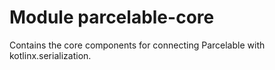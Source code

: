 # Module parcelable-core

Contains the core components for connecting Parcelable with kotlinx.serialization.
